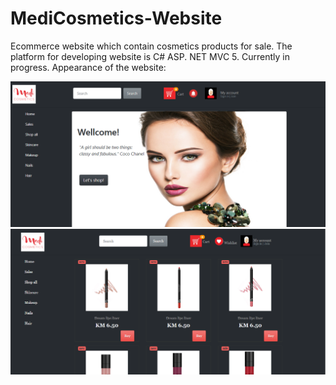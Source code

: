# MediCosmetics-Website
Ecommerce website which contain cosmetics products for sale.
The platform for developing website is C# ASP. NET MVC 5.
Currently in progress.
Appearance of the website:

![alt text](https://github.com/Dacili/MediCosmetics-Website/blob/master/newDotNeet.PNG)
![alt text](https://github.com/Dacili/MediCosmetics-Website/blob/master/USNE_VIEW.PNG)
